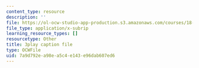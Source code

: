 ```yaml
---
content_type: resource
description: ''
file: https://ol-ocw-studio-app-production.s3.amazonaws.com/courses/18-06sc-linear-algebra-fall-2011/7a9d792ea98ea5c4e143e96dab607ed6_4PnArrxCZLE.srt
file_type: application/x-subrip
learning_resource_types: []
resourcetype: Other
title: 3play caption file
type: OCWFile
uid: 7a9d792e-a98e-a5c4-e143-e96dab607ed6
---
```


